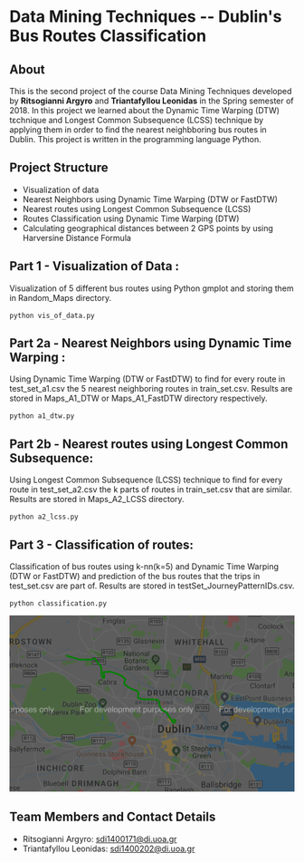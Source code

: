 # Data Mining Techniques -- Dublin's Bus Routes Classification
## About

This is the second project of the course Data Mining Techniques developed by **Ritsogianni Argyro** and **Triantafyllou Leonidas** in the Spring semester of 2018. In this project we learned about the Dynamic Time Warping (DTW) tεchnique and Longest Common Subsequence (LCSS) technique by applying them in order to find the nearest neighbboring bus routes in Dublin. This project is written in the programming language Python.

## Project Structure
  * Visualization of data
  * Nearest Neighbors using Dynamic Time Warping (DTW or FastDTW)
  * Nearest routes using Longest Common Subsequence (LCSS)
  * Routes Classification using Dynamic Time Warping (DTW)
  * Calculating geographical distances between 2 GPS points by using Harversine Distance Formula

## Part 1 - Visualization of Data :
Visualization of 5 different bus routes using Python gmplot and storing them in Random_Maps directory.
```
python vis_of_data.py
```

## Part 2a - Nearest Neighbors using Dynamic Time Warping :
Using Dynamic Time Warping (DTW or FastDTW) to find for every route in test_set_a1.csv the 5 nearest neighboring routes in train_set.csv. Results are stored in Maps_A1_DTW or Maps_A1_FastDTW directory respectively.
```
python a1_dtw.py
```

## Part 2b - Nearest routes using Longest Common Subsequence:
Using Longest Common Subsequence (LCSS) technique to find for every route in test_set_a2.csv the k parts of routes in train_set.csv that are similar. Results are stored in Maps_A2_LCSS directory.
```
python a2_lcss.py
```
## Part 3 - Classification of routes:
Classification of bus routes using k-nn(k=5) and Dynamic Time Warping (DTW or FastDTW) and prediction of the bus routes that the trips in test_set.csv are part of. Results are stored in testSet_JourneyPatternIDs.csv.
```
python classification.py
```

![Alt text](pictures/bus_route.png?raw=true "Title")

## Team Members and Contact Details

* Ritsogianni Argyro: sdi1400171@di.uoa.gr
* Triantafyllou Leonidas: sdi1400202@di.uoa.gr
